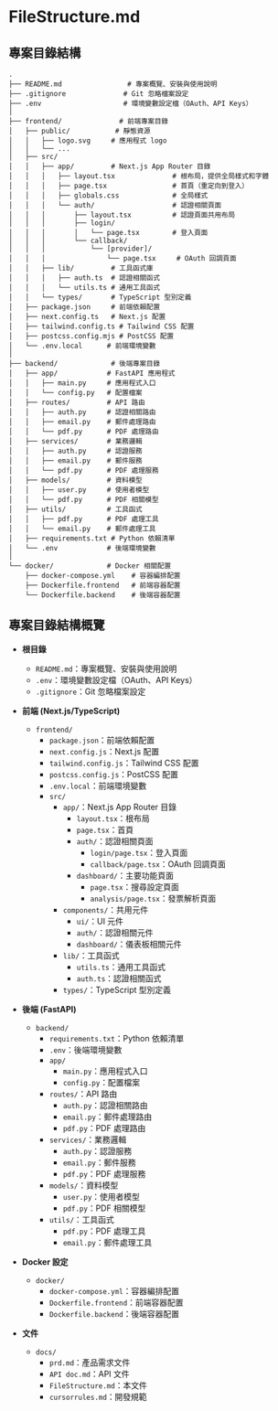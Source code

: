 # FileStructure.md

## 專案目錄結構

```
.
├── README.md                # 專案概覽、安裝與使用說明
├── .gitignore              # Git 忽略檔案設定
├── .env                    # 環境變數設定檔（OAuth、API Keys）
│
├── frontend/              # 前端專案目錄
│   ├── public/           # 靜態資源
│   │   ├── logo.svg     # 應用程式 logo
│   │   └── ...
│   ├── src/
│   │   ├── app/         # Next.js App Router 目錄
│   │   │   ├── layout.tsx              # 根布局，提供全局樣式和字體
│   │   │   ├── page.tsx                # 首頁（重定向到登入）
│   │   │   ├── globals.css             # 全局樣式
│   │   │   └── auth/                   # 認證相關頁面
│   │   │       ├── layout.tsx          # 認證頁面共用布局
│   │   │       ├── login/
│   │   │       │   └── page.tsx        # 登入頁面
│   │   │       └── callback/
│   │   │           └── [provider]/
│   │   │               └── page.tsx     # OAuth 回調頁面
│   │   ├── lib/         # 工具函式庫
│   │   │   ├── auth.ts  # 認證相關函式
│   │   │   └── utils.ts # 通用工具函式
│   │   └── types/       # TypeScript 型別定義
│   ├── package.json     # 前端依賴配置
│   ├── next.config.ts   # Next.js 配置
│   ├── tailwind.config.ts # Tailwind CSS 配置
│   ├── postcss.config.mjs # PostCSS 配置
│   └── .env.local      # 前端環境變數
│
├── backend/             # 後端專案目錄
│   ├── app/            # FastAPI 應用程式
│   │   ├── main.py     # 應用程式入口
│   │   └── config.py   # 配置檔案
│   ├── routes/         # API 路由
│   │   ├── auth.py     # 認證相關路由
│   │   ├── email.py    # 郵件處理路由
│   │   └── pdf.py      # PDF 處理路由
│   ├── services/       # 業務邏輯
│   │   ├── auth.py     # 認證服務
│   │   ├── email.py    # 郵件服務
│   │   └── pdf.py      # PDF 處理服務
│   ├── models/         # 資料模型
│   │   ├── user.py     # 使用者模型
│   │   └── pdf.py      # PDF 相關模型
│   ├── utils/          # 工具函式
│   │   ├── pdf.py      # PDF 處理工具
│   │   └── email.py    # 郵件處理工具
│   ├── requirements.txt # Python 依賴清單
│   └── .env            # 後端環境變數
│
└── docker/             # Docker 相關配置
    ├── docker-compose.yml    # 容器編排配置
    ├── Dockerfile.frontend   # 前端容器配置
    └── Dockerfile.backend    # 後端容器配置
```

## 專案目錄結構概覽

- **根目錄**
  - `README.md`：專案概覽、安裝與使用說明
  - `.env`：環境變數設定檔（OAuth、API Keys）
  - `.gitignore`：Git 忽略檔案設定

- **前端 (Next.js/TypeScript)**
  - `frontend/`
    - `package.json`：前端依賴配置
    - `next.config.js`：Next.js 配置
    - `tailwind.config.js`：Tailwind CSS 配置
    - `postcss.config.js`：PostCSS 配置
    - `.env.local`：前端環境變數
    - `src/`
      - `app/`：Next.js App Router 目錄
        - `layout.tsx`：根布局
        - `page.tsx`：首頁
        - `auth/`：認證相關頁面
          - `login/page.tsx`：登入頁面
          - `callback/page.tsx`：OAuth 回調頁面
        - `dashboard/`：主要功能頁面
          - `page.tsx`：搜尋設定頁面
          - `analysis/page.tsx`：發票解析頁面
      - `components/`：共用元件
        - `ui/`：UI 元件
        - `auth/`：認證相關元件
        - `dashboard/`：儀表板相關元件
      - `lib/`：工具函式
        - `utils.ts`：通用工具函式
        - `auth.ts`：認證相關函式
      - `types/`：TypeScript 型別定義

- **後端 (FastAPI)**
  - `backend/`
    - `requirements.txt`：Python 依賴清單
    - `.env`：後端環境變數
    - `app/`
      - `main.py`：應用程式入口
      - `config.py`：配置檔案
    - `routes/`：API 路由
      - `auth.py`：認證相關路由
      - `email.py`：郵件處理路由
      - `pdf.py`：PDF 處理路由
    - `services/`：業務邏輯
      - `auth.py`：認證服務
      - `email.py`：郵件服務
      - `pdf.py`：PDF 處理服務
    - `models/`：資料模型
      - `user.py`：使用者模型
      - `pdf.py`：PDF 相關模型
    - `utils/`：工具函式
      - `pdf.py`：PDF 處理工具
      - `email.py`：郵件處理工具

- **Docker 設定**
  - `docker/`
    - `docker-compose.yml`：容器編排配置
    - `Dockerfile.frontend`：前端容器配置
    - `Dockerfile.backend`：後端容器配置

- **文件**
  - `docs/`
    - `prd.md`：產品需求文件
    - `API doc.md`：API 文件
    - `FileStructure.md`：本文件
    - `cursorrules.md`：開發規範
